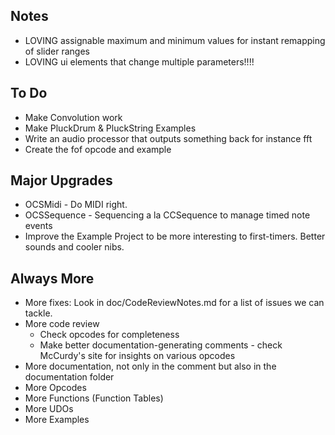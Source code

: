 Notes
-----
* LOVING assignable maximum and minimum values for instant remapping of slider ranges
* LOVING ui elements that change multiple parameters!!!!

To Do
-----
* Make Convolution work
* Make PluckDrum & PluckString Examples
* Write an audio processor that outputs something back for instance fft
* Create the fof opcode and example

Major Upgrades
--------------
* OCSMidi - Do MIDI right.
* OCSSequence - Sequencing a la CCSequence to manage timed note events
* Improve the Example Project to be more interesting to first-timers.  Better sounds and cooler nibs.

Always More
-----------
* More fixes: Look in doc/CodeReviewNotes.md for a list of issues we can tackle.
* More code review 
	* Check opcodes for completeness
	* Make better documentation-generating comments - check McCurdy's site for insights on various opcodes
* More documentation, not only in the comment but also in the documentation folder
* More Opcodes
* More Functions (Function Tables)
* More UDOs
* More Examples